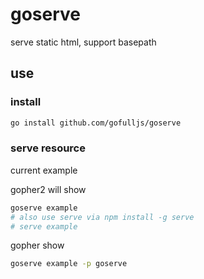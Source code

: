 # goserve

serve static html, support basepath

## use

### install

```sh
go install github.com/gofulljs/goserve
```

### serve resource

current example

gopher2 will show

```sh
goserve example
# also use serve via npm install -g serve
# serve example
```

gopher show

```sh
goserve example -p goserve
```
